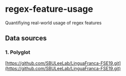 # regex-feature-usage

Quantifiying real-world usage of regex features

## Data sources

### 1. Polyglot

[https://github.com/SBULeeLab/LinguaFranca-FSE19.git](https://github.com/SBULeeLab/LinguaFranca-FSE19.git)
